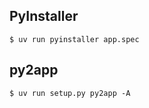 ## PyInstaller

```shell
$ uv run pyinstaller app.spec
```

## py2app

```shell
$ uv run setup.py py2app -A
```
